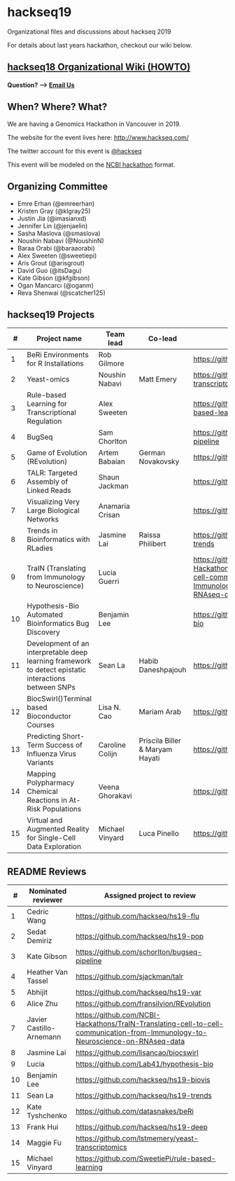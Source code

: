 # hackseq19

Organizational files and discussions about hackseq 2019

For details about last years hackathon, checkout our wiki below.

## [hackseq18 Organizational Wiki (HOWTO)](https://github.com/hackseq/hackseq18/wiki)

#### Question? --> [Email Us](mailto:hackseq@gmail.com)

## When? Where? What?  
We are having a Genomics Hackathon in Vancouver in 2019. 

The website for the event lives here: http://www.hackseq.com/

The twitter account for this event is [@hackseq](https://twitter.com/search?f=tweets&q=hackseq)

This event will be modeled on the [NCBI hackathon](https://github.com/NCBI-Hackathons) format.

## Organizing Committee

* Emre Erhan (@emreerhan)
* Kristen Gray (@klgray25)
* Justin Jia (@imasianxd)
* Jennifer Lin (@jenjaelin)
* Sasha Maslova (@smaslova)
* Noushin Nabavi (@NoushinN)
* Baraa Orabi (@baraaorabi)
* Alex Sweeten (@sweetiepi)
* Aris Grout (@arisgrout)
* David Guo (@itsDagu)
* Kate Gibson (@kfgibson)
* Ogan Mancarcı (@oganm)
* Reva Shenwai (@scatcher125)

## hackseq19 Projects

| #    | Project name                                                 | Team lead       | Co-lead            | Repo                                      |
| ---- | ------------------------------------------------------------ | --------------- | ------------------ | ----------------------------------------- |
| 1    | BeRi Environments for R Installations                        | Rob Gilmore     |                    | https://github.com/datasnakes/beRi      |
| 2    | Yeast-omics                                                  | Noushin Nabavi  | Matt Emery         | https://github.com/lstmemery/yeast-transcriptomics     |
| 3    | Rule-based Learning for Transcriptional Regulation           | Alex Sweeten    |                    | https://github.com/SweetiePi/rule-based-learning     |
| 4    | BugSeq                                                       | Sam Chorlton    |                    | https://github.com/schorlton/bugseq-pipeline   |
| 5    | Game of Evolution (REvolution) | Artem Babaian   | German Novakovsky  | https://github.com/fransilvion/REvolution |
| 6    | TALR: Targeted Assembly of Linked Reads                      | Shaun Jackman   |                    | https://github.com/sjackman/talr          |
| 7    | Visualizing Very Large Biological Networks                   | Anamaria Crisan |                    | https://github.com/hackseq/hs19-biovis    |
| 8    | Trends in Bioinformatics with RLadies                        | Jasmine Lai     | Raissa Philibert   | https://github.com/hackseq/hs19-trends    |
| 9    | TraIN (Translating from Immunology to Neuroscience)          | Lucia Guerri    |                    | https://github.com/NCBI-Hackathons/TraIN-Translating-cell-to-cell-communication-from-Immunology-to-Neuroscience-on-RNAseq-data     |
| 10   | Hypothesis-Bio Automated Bioinformatics Bug Discovery        | Benjamin Lee    |                    | https://github.com/Lab41/hypothesis-bio   |
| 11   | Development of an interpretable deep learning framework to detect epistatic interactions between SNPs | Sean La         | Habib Daneshpajouh | https://github.com/hackseq/hs19-deep      |
| 12   | BiocSwirl()Terminal based Bioconductor Courses               | Lisa N. Cao     | Mariam Arab        | https://github.com/lisancao/biocswirl |
| 13   | Predicting Short-Term Success of Influenza Virus Variants    | Caroline Colijn | Priscila Biller & Maryam Hayati    | https://github.com/hackseq/hs19-flu       |
| 14   | Mapping Polypharmacy Chemical Reactions in At-Risk Populations | Veena Ghorakavi |                    | https://github.com/hackseq/hs19-pop       |
| 15   | Virtual and Augmented Reality for Single-Cell Data Exploration | Michael Vinyard | Luca Pinello       | https://github.com/hackseq/hs19-var       |


## README Reviews
| #    | Nominated reviewer       | Assigned project to review                         |
| ---- | ------------------------ | -------------------------------------------------- |
| 1    | Cedric Wang              | https://github.com/hackseq/hs19-flu                |
| 2    | Sedat Demiriz            | https://github.com/hackseq/hs19-pop                |
| 3    | Kate Gibson              | https://github.com/schorlton/bugseq-pipeline       |
| 4    | Heather Van Tassel       | https://github.com/sjackman/talr                   |
| 5    | Abhijit                  | https://github.com/hackseq/hs19-var                |
| 6    | Alice Zhu                | https://github.com/fransilvion/REvolution          |
| 7    | Javier Castillo-Arnemann | https://github.com/NCBI-Hackathons/TraIN-Translating-cell-to-cell-communication-from-Immunology-to-Neuroscience-on-RNAseq-data              |
| 8    | Jasmine Lai              | https://github.com/lisancao/biocswirl              |
| 9    | Lucia                    | https://github.com/Lab41/hypothesis-bio            |
| 10   | Benjamin Lee             | https://github.com/hackseq/hs19-biovis             |
| 11   | Sean La                  | https://github.com/hackseq/hs19-trends             |
| 12   | Kate Tyshchenko          | https://github.com/datasnakes/beRi                 |
| 13   | Frank Hui                | https://github.com/hackseq/hs19-deep               |
| 14   | Maggie Fu                | https://github.com/lstmemery/yeast-transcriptomics |
| 15   | Michael Vinyard          | https://github.com/SweetiePi/rule-based-learning   |


